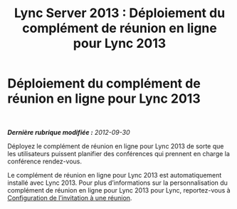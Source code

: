 ﻿---
title: 'Lync Server 2013 : Déploiement du complément de réunion en ligne pour Lync 2013'
TOCTitle: Déploiement du complément de réunion en ligne pour Lync 2013
ms:assetid: ce8608f6-71d4-46f1-b101-50f163916d52
ms:mtpsurl: https://technet.microsoft.com/fr-fr/library/Gg398873(v=OCS.15)
ms:contentKeyID: 49298867
ms.date: 05/20/2016
mtps_version: v=OCS.15
ms.translationtype: HT
---

# Déploiement du complément de réunion en ligne pour Lync 2013

 

_**Dernière rubrique modifiée :** 2012-09-30_

Déployez le complément de réunion en ligne pour Lync 2013 de sorte que les utilisateurs puissent planifier des conférences qui prennent en charge la conférence rendez-vous.

Le complément de réunion en ligne pour Lync 2013 est automatiquement installé avec Lync 2013. Pour plus d’informations sur la personnalisation du complément de réunion en ligne pour Lync 2013 pour Lync, reportez-vous à [Configuration de l’invitation à une réunion](lync-server-2013-configuring-the-meeting-invitation.md).

